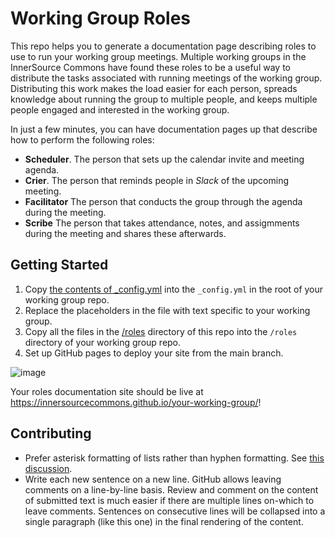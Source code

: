 # Working Group Roles

This repo helps you to generate a documentation page describing roles to use to run your working group meetings.
Multiple working groups in the InnerSource Commons have found these roles to be a useful way to distribute the tasks associated with running meetings of the working group.
Distributing this work makes the load easier for each person, spreads knowledge about running the group to multiple people, and keeps multiple people engaged and interested in the working group.

In just a few minutes, you can have documentation pages up that describe how to perform the following roles:

* **Scheduler**.
The person that sets up the calendar invite and meeting agenda.
* **Crier**.
The person that reminds people in _Slack_ of the upcoming meeting.
* **Facilitator**
The person that conducts the group through the agenda during the meeting.
* **Scribe**
The person that takes attendance, notes, and assigmments during the meeting and shares these afterwards.

## Getting Started

1. Copy [the contents of _config.yml](https://raw.githubusercontent.com/InnerSourceCommons/working-group-roles/master/_config.yml) into the `_config.yml` in the root of your working group repo.
1. Replace the placeholders in the file with text specific to your working group.
1. Copy all the files in the [/roles](/roles) directory of this repo into the `/roles` directory of your working group repo.
1. Set up GitHub pages to deploy your site from the main branch.

![image](https://user-images.githubusercontent.com/9609562/220431948-2b362022-7d6f-47d5-b211-6a1811509ada.png)

Your roles documentation site should be live at https://innersourcecommons.github.io/your-working-group/!

## Contributing

* Prefer asterisk formatting of lists rather than hyphen formatting.
See [this discussion](https://nickang.com/2018-03-05-markdown-bullet-points-hyphen-asterisk/).
* Write each new sentence on a new line.
GitHub allows leaving comments on a line-by-line basis.
Review and comment on the content of submitted text is much easier if there are multiple lines on-which to leave comments.
Sentences on consecutive lines will be collapsed into a single paragraph (like this one) in the final rendering of the content.
